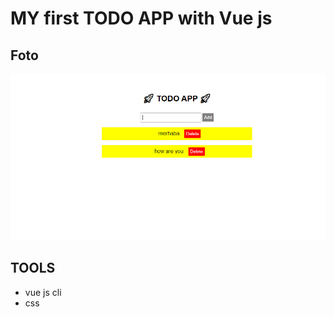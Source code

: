 <h1>MY first TODO APP with Vue js</h1>
<h2>Foto</h2>
<img src="./public/vue.png" alt="foto">
<h2>TOOLS</h2>
<ul>
    <li>vue js cli</li>
    <li>css</li>
</ul>
